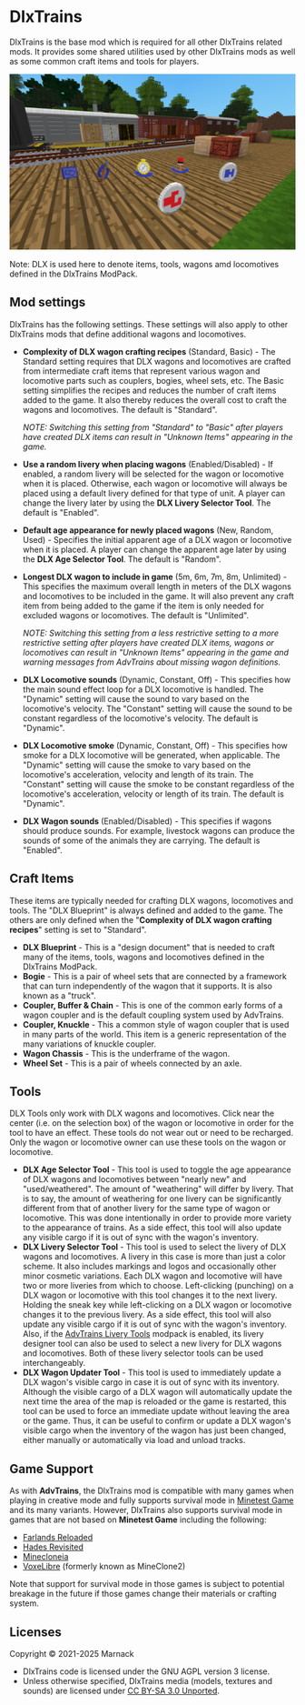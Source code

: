 # DlxTrains

DlxTrains is the base mod which is required for all other DlxTrains related mods.  It provides some shared utilities used by other DlxTrains mods as well as some common craft items and tools for players.

![](screenshot.png)

Note: DLX is used here to denote items, tools, wagons amd locomotives defined in the DlxTrains ModPack.

## Mod settings

DlxTrains has the following settings.  These settings will also apply to other DlxTrains mods that define additional wagons and locomotives.

- **Complexity of DLX wagon crafting recipes** (Standard, Basic) - The Standard setting requires that DLX wagons and locomotives are crafted from intermediate craft items that represent various wagon and locomotive parts such as couplers, bogies, wheel sets, etc.  The Basic setting simplifies the recipes and reduces the number of craft items added to the game.  It also thereby reduces the overall cost to craft the wagons and locomotives.  The default is "Standard".

	*NOTE: Switching this setting from "Standard" to "Basic" after players have created DLX items can result in "Unknown Items" appearing in the game.*

- **Use a random livery when placing wagons** (Enabled/Disabled) - If enabled, a random livery will be selected for the wagon or locomotive when it is placed.  Otherwise, each wagon or locomotive will always be placed using a default livery defined for that type of unit.  A player can change the livery later by using the **DLX Livery Selector Tool**.  The default is "Enabled".

- **Default age appearance for newly placed wagons** (New, Random, Used) - Specifies the initial apparent age of a DLX wagon or locomotive when it is placed.  A player can change the apparent age later by using the **DLX Age Selector Tool**.  The default is "Random".

- **Longest DLX wagon to include in game** (5m, 6m, 7m, 8m, Unlimited) - This specifies the maximum overall length in meters of the DLX wagons and locomotives to be included in the game.  It will also prevent any craft item from being added to the game if the item is only needed for excluded wagons or locomotives.  The default is "Unlimited".

	*NOTE: Switching this setting from a less restrictive setting to a more restrictive setting after players have created DLX items, wagons or locomotives can result in "Unknown Items" appearing in the game and warning messages from AdvTrains about missing wagon definitions.*

- **DLX Locomotive sounds** (Dynamic, Constant, Off) - This specifies how the main sound effect loop for a DLX locomotive is handled.  The "Dynamic" setting will cause the sound to vary based on the locomotive's velocity.  The "Constant" setting will cause the sound to be constant regardless of the locomotive's velocity.  The default is "Dynamic".

- **DLX Locomotive smoke** (Dynamic, Constant, Off) - This specifies how smoke for a DLX locomotive will be generated, when applicable.  The "Dynamic" setting will cause the smoke to vary based on the locomotive's acceleration, velocity and length of its train.  The "Constant" setting will cause the smoke to be constant regardless of the locomotive's acceleration, velocity or length of its train.  The default is "Dynamic".

- **DLX Wagon sounds** (Enabled/Disabled) - This specifies if wagons should produce sounds.  For example, livestock wagons can produce the sounds of some of the animals they are carrying.  The default is "Enabled".

## Craft Items

These items are typically needed for crafting DLX wagons, locomotives and tools.  The "DLX Blueprint" is always defined and added to the game.  The others are only defined when the "**Complexity of DLX wagon crafting recipes**" setting is set to "Standard".

- **DLX Blueprint** - This is a "design document" that is needed to craft many of the items, tools, wagons and locomotives defined in the DlxTrains ModPack.
- **Bogie** - This is a pair of wheel sets that are connected by a framework that can turn independently of the wagon that it supports.  It is also known as a "truck".
- **Coupler, Buffer & Chain** - This is one of the common early forms of a wagon coupler and is the default coupling system used by AdvTrains.
- **Coupler, Knuckle** - This a common style of wagon coupler that is used in many parts of the world.  This item is a generic representation of the many variations of knuckle coupler.
- **Wagon Chassis** - This is the underframe of the wagon.
- **Wheel Set** - This is a pair of wheels connected by an axle.

## Tools

DLX Tools only work with DLX wagons and locomotives.  Click near the center (i.e. on the selection box) of the wagon or locomotive in order for the tool to have an effect.  These tools do not wear out or need to be recharged.  Only the wagon or locomotive owner can use these tools on the wagon or locomotive.

- **DLX Age Selector Tool** - This tool is used to toggle the age appearance of DLX wagons and locomotives between "nearly new" and "used/weathered".  The amount of "weathering" will differ by livery.  That is to say, the amount of weathering for one livery can be significantly different from that of another livery for the same type of wagon or locomotive.  This was done intentionally in order to provide more variety to the appearance of trains.  As a side effect, this tool will also update any visible cargo if it is out of sync with the wagon's inventory.
- **DLX Livery Selector Tool** - This tool is used to select the livery of DLX wagons and locomotives.  A livery in this case is more than just a color scheme.  It also includes markings and logos and occasionally other minor cosmetic variations.  Each DLX wagon and locomotive will have two or more liveries from which to choose.  Left-clicking (punching) on a DLX wagon or locomotive with this tool changes it to the next livery.  Holding the sneak key while left-clicking on a DLX wagon or locomotive changes it to the previous livery.  As a side effect, this tool will also update any visible cargo if it is out of sync with the wagon's inventory.  Also, if the [AdvTrains Livery Tools](https://content.luanti.org/packages/Marnack/advtrains_livery_tools/) modpack is enabled, its livery designer tool can also be used to select a new livery for DLX wagons and locomotives.  Both of these livery selector tools can be used interchangeably.
- **DLX Wagon Updater Tool** - This tool is used to immediately update a DLX wagon's visible cargo in case it is out of sync with its inventory.  Although the visible cargo of a DLX wagon will automatically update the next time the area of the map is reloaded or the game is restarted, this tool can be used to force an immediate update without leaving the area or the game.   Thus, it can be useful to confirm or update a DLX wagon's visible cargo when the inventory of the wagon has just been changed, either manually or automatically via load and unload tracks.

## Game Support
As with **AdvTrains**, the DlxTrains mod is compatible with many games when playing in creative mode and fully supports survival mode in [Minetest Game](https://content.luanti.org/packages/Minetest/minetest_game/) and its many variants.  However, DlxTrains also supports survival mode in games that are not based on **Minetest Game** including the following:

- [Farlands Reloaded](https://content.luanti.org/packages/wsor4035/farlands_reloaded/)
- [Hades Revisited](https://content.luanti.org/packages/Wuzzy/hades_revisited/)
- [Minecloneia](https://content.luanti.org/packages/ryvnf/mineclonia/)
- [VoxeLibre](https://content.luanti.org/packages/Wuzzy/mineclone2/) (formerly known as MineClone2)

Note that support for survival mode in those games is subject to potential breakage in the future if those games change their materials or crafting system.

## Licenses

Copyright © 2021-2025 Marnack

- DlxTrains code is licensed under the GNU AGPL version 3 license.
- Unless otherwise specified, DlxTrains media (models, textures and sounds) are licensed under [CC BY-SA 3.0 Unported](https://creativecommons.org/licenses/by-sa/3.0/).
